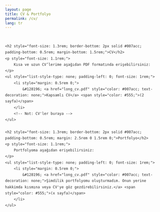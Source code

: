 ```yaml
---
layout: page
title: CV & Portfolyo
permalink: /cv/
lang: tr
---
```


<div style="max-width: 800px; margin: 0 auto; font-family: 'Segoe UI', Tahoma, Geneva, Verdana, sans-serif; line-height: 1.7; color: #333; padding: 1rem 0;">

    <h2 style="font-size: 1.3rem; border-bottom: 2px solid #007acc; padding-bottom: 0.5rem; margin-bottom: 1.5rem;">CV</h2>
    <p style="font-size: 1.1rem;">
        Kısa ve uzun CV’lerime aşağıdan PDF formatında erişebilirsiniz:
    </p>
    <ul style="list-style-type: none; padding-left: 0; font-size: 1rem;">
        <li style="margin: 0.5rem 0;">
            &#128196; <a href="long_cv.pdf" style="color: #007acc; text-decoration: none;">Kapsamlı CV</a> <span style="color: #555;">(2 sayfa)</span>
        </li>
        <!-- Not: CV'ler buraya -->
    </ul>

    <h2 style="font-size: 1.3rem; border-bottom: 2px solid #007acc; padding-bottom: 0.5rem; margin: 2.5rem 0 1.5rem 0;">Portfolyo</h2>
    <p style="font-size: 1.1rem;">
        Portfolyoma aşağıdan erişebilirsiniz:
    </p>
    <ul style="list-style-type: none; padding-left: 0; font-size: 1rem;">
        <li style="margin: 0.5rem 0;">
            &#128196; <a href="long_cv.pdf" style="color: #007acc; text-decoration: none;">Şimdilik portfolyomu oluşturmadım. Onun yerine hakkimda kısmına veya CV'ye göz gezdirebilirsiniz.</a> <span style="color: #555;">(x sayfa)</span>
        </li>
    </ul>

</div>

